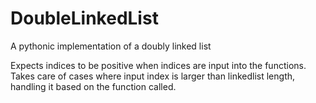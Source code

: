# DoubleLinkedList
A pythonic implementation of a doubly linked list

Expects indices to be positive when indices are input into the functions. 
Takes care of cases where input index is larger than linkedlist length, handling it based on the function called.

